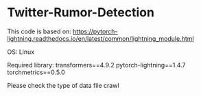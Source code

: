 # Twitter-Rumor-Detection

This code is based on: 
https://pytorch-lightning.readthedocs.io/en/latest/common/lightning_module.html

OS: Linux

Required library:
transformers==4.9.2
pytorch-lightning==1.4.7
torchmetrics==0.5.0

Please check the type of data file crawl
